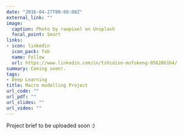 ```yaml
---
date: "2016-04-27T00:00:00Z"
external_link: ""
image:
  caption: Photo by rawpixel on Unsplash
  focal_point: Smart
links:
- icon: linkedin
  icon_pack: fab
  name: Follow
  url: https://www.linkedin.com/in/tshidiso-mofokeng-0562861b4/
summary: Coming soon!.
tags:
- Deep Learning
title: Macro modelling Project
url_code: ""
url_pdf: ""
url_slides: ""
url_video: ""
---
```


Project brief to be uploaded soon :)